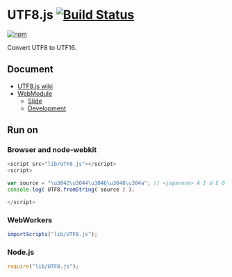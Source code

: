 # UTF8.js [![Build Status](https://travis-ci.org/uupaa/UTF8.js.png)](http://travis-ci.org/uupaa/UTF8.js)

[![npm](https://nodei.co/npm/uupaa.utf8.js.png?downloads=true&stars=true)](https://nodei.co/npm/uupaa.utf8.js/)

Convert UTF8 to UTF16.

## Document

- [UTF8.js wiki](https://github.com/uupaa/UTF8.js/wiki/UTF8)
- [WebModule](https://github.com/uupaa/WebModule)
    - [Slide](http://uupaa.github.io/Slide/slide/WebModule/index.html)
    - [Development](https://github.com/uupaa/WebModule/wiki/Development)

## Run on

### Browser and node-webkit

```js
<script src="lib/UTF8.js"></script>
<script>

var source = "\u3042\u3044\u3046\u3048\u304a"; // <japanese> A I U E O </japanese>
console.log( UTF8.fromString( source ) );

</script>
```

### WebWorkers

```js
importScripts("lib/UTF8.js");

```

### Node.js

```js
require("lib/UTF8.js");

```

